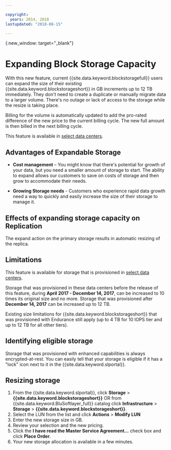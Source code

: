 ```yaml
---

copyright:
  years: 2014, 2018
lastupdated: "2018-08-15"

---
```

{:new_window: target="_blank"}

# Expanding Block Storage Capacity

With this new feature, current {{site.data.keyword.blockstoragefull}} users can expand the size of their existing {{site.data.keyword.blockstorageshort}} in GB increments up to 12 TB immediately. They don't need to create a duplicate or manually migrate data to a larger volume. There's no outage or lack of access to the storage while the resize is taking place. 

Billing for the volume is automatically updated to add the pro-rated difference of the new price to the current billing cycle. The new full amount is then billed in the next billing cycle.

This feature is available in [select data centers](new-ibm-block-and-file-storage-location-and-features.html). 

## Advantages of Expandable Storage

- **Cost management** – You might know that there's potential for growth of your data, but you need a smaller amount of storage to start. The ability to expand allows our customers to save on costs of storage and then grow to accommodate their needs.  

- **Growing Storage needs** - Customers who experience rapid data growth need a way to quickly and easily increase the size of their storage to manage it.

## Effects of expanding storage capacity on Replication

The expand action on the primary storage results in automatic resizing of the replica. 

## Limitations

This feature is available for storage that is provisioned in [select data centers](new-ibm-block-and-file-storage-location-and-features.html). 

Storage that was provisioned in these data centers before the release of this feature, during **April 2017 - December 14, 2017**, can be increased to 10 times its original size and no more. Storage that was provisioned after **December 14, 2017** can be increased up to 12 TB. 

Existing size limitations for {{site.data.keyword.blockstorageshort}} that was provisioned with Endurance still apply (up to 4 TB for 10 IOPS tier and up to 12 TB for all other tiers).

## Identifying eligible storage

Storage that was provisioned with enhanced capabilities is always encrypted-at-rest. You can easily tell that your storage is eligible if it has a "lock" icon next to it in the {{site.data.keyword.slportal}}. 

## Resizing storage

1. From the {{site.data.keyword.slportal}}, click **Storage** > **{{site.data.keyword.blockstorageshort}}** OR from {{site.data.keyword.BluSoftlayer_full}} catalog click **Infrastructure** > **Storage** > **{{site.data.keyword.blockstorageshort}}**.
2. Select the LUN from the list and click **Actions** > **Modify LUN**
3. Enter the new storage size in GB.
4. Review your selection and the new pricing.
5. Click the **I have read the Master Service Agreement...** check box and click **Place Order**.
6. Your new storage allocation is available in a few minutes.
